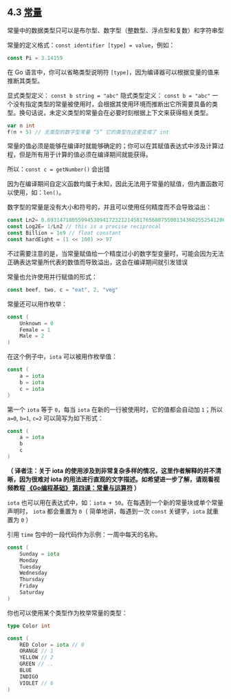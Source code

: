 ## 4.3 [常量](https://github.com/Unknwon/the-way-to-go_ZH_CN/blob/master/eBook/04.3.md)

常量中的数据类型只可以是布尔型、数字型（整数型、浮点型和复数）和字符串型

常量的定义格式：`const identifier [type] = value`，例如：
```go
const Pi = 3.14159
```
在 Go 语言中，你可以省略类型说明符 `[type]`，因为编译器可以根据变量的值来推断其类型。

显式类型定义： `const b string = "abc"`
隐式类型定义： `const b = "abc"`
一个没有指定类型的常量被使用时，会根据其使用环境而推断出它所需要具备的类型。换句话说，未定义类型的常量会在必要时刻根据上下文来获得相关类型。
```go
var n int
f(n + 5) // 无类型的数字型常量 “5” 它的类型在这里变成了 int
```
常量的值必须是能够在编译时就能够确定的；你可以在其赋值表达式中涉及计算过程，但是所有用于计算的值必须在编译期间就能获得。

所以：`const c = getNumber()` 会出错

因为在编译期间自定义函数均属于未知，因此无法用于常量的赋值，但内置函数可以使用，如：`len()`。

数字型的常量是没有大小和符号的，并且可以使用任何精度而不会导致溢出：
```go
const Ln2= 0.693147180559945309417232121458176568075500134360255254120680009
const Log2E= 1/Ln2 // this is a precise reciprocal
const Billion = 1e9 // float constant
const hardEight = (1 << 100) >> 97
```

不过需要注意的是，当常量赋值给一个精度过小的数字型变量时，可能会因为无法正确表达常量所代表的数值而导致溢出，这会在编译期间就引发错误

常量也允许使用并行赋值的形式：
```go
const beef, two, c = "eat", 2, "veg"
```

常量还可以用作枚举：
```go
const (
	Unknown = 0
	Female = 1
	Male = 2
)
```

在这个例子中，`iota` 可以被用作枚举值：
```go
const (
	a = iota
	b = iota
	c = iota
)
```

第一个 `iota` 等于 `0`，每当 `iota` 在新的一行被使用时，它的值都会自动加 `1`；所以 `a=0`, `b=1`, `c=2` 可以简写为如下形式：

```go
const (
	a = iota
	b
	c
)
```

**（ 译者注：关于 iota 的使用涉及到非常复杂多样的情况，这里作者解释的并不清晰，因为很难对 iota 的用法进行直观的文字描述。如希望进一步了解，请观看视频教程 [《Go编程基础》](https://github.com/Unknwon/go-fundamental-programming) [第四课：常量与运算符](https://github.com/Unknwon/go-fundamental-programming/blob/master/lectures/lecture4.md) ）**

`iota` 也可以用在表达式中，如：`iota + 50`。在每遇到一个新的常量块或单个常量声明时， `iota` 都会重置为 `0`（ 简单地讲，每遇到一次 `const` 关键字，`iota` 就重置为 `0` ）

引用 `time` 包中的一段代码作为示例：一周中每天的名称。
```go
const (
	Sunday = iota
	Monday
	Tuesday
	Wednesday
	Thursday
	Friday
	Saturday
)
```
你也可以使用某个类型作为枚举常量的类型：
```go
type Color int

const (
	RED Color = iota // 0
	ORANGE // 1
	YELLOW // 2
	GREEN // ..
	BLUE
	INDIGO
	VIOLET // 6
)
```
